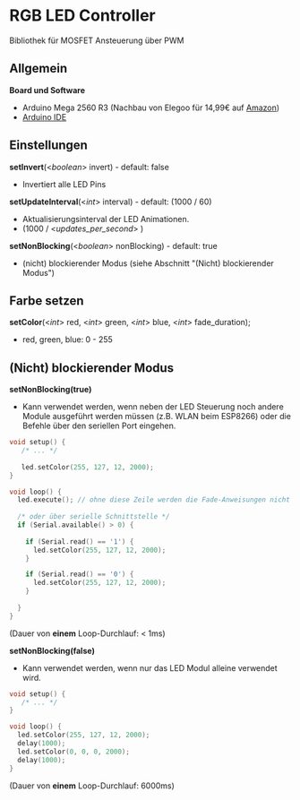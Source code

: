 # RGB LED Controller

Bibliothek für MOSFET Ansteuerung über PWM

## Allgemein

**Board und Software**

- Arduino Mega 2560 R3 (Nachbau von Elegoo für 14,99€ auf [Amazon](https://www.amazon.de/gp/product/B01MA5BLQI/ref=ppx_yo_dt_b_asin_title_o00_s00))
- [Arduino IDE](https://www.arduino.cc/en/Main/Software)

## Einstellungen

**setInvert**(<_boolean_> invert) - default: false
- Invertiert alle LED Pins

**setUpdateInterval**(<_int_> interval) - default: (1000 / 60)
- Aktualisierungsinterval der LED Animationen.
- (1000 / <_updates_per_second_> )

**setNonBlocking**(<_boolean_> nonBlocking) - default: true
- (nicht) blockierender Modus (siehe Abschnitt "(Nicht) blockierender Modus")

## Farbe setzen

**setColor**(<_int_> red, <_int_> green, <_int_> blue, <_int_> fade_duration);
- red, green, blue: 0 - 255

## (Nicht) blockierender Modus

**setNonBlocking(true)**
- Kann verwendet werden, wenn neben der LED Steuerung noch andere Module ausgeführt werden müssen (z.B. WLAN beim ESP8266) oder die Befehle über den seriellen Port eingehen.

```c
void setup() {
   /* ... */
   
   led.setColor(255, 127, 12, 2000);
}

void loop() {
  led.execute(); // ohne diese Zeile werden die Fade-Anweisungen nicht ausgeführt
  
  /* oder über serielle Schnittstelle */
  if (Serial.available() > 0) {
  
    if (Serial.read() == '1') {
      led.setColor(255, 127, 12, 2000);
    }

    if (Serial.read() == '0') {
      led.setColor(255, 127, 12, 2000);
    }
    
  }
}
```
(Dauer von **einem** Loop-Durchlauf: < 1ms)

**setNonBlocking(false)**
- Kann verwendet werden, wenn nur das LED Modul alleine verwendet wird.

```c
void setup() {
   /* ... */
}

void loop() {
  led.setColor(255, 127, 12, 2000);
  delay(1000);
  led.setColor(0, 0, 0, 2000);
  delay(1000);
}
```
(Dauer von **einem** Loop-Durchlauf: 6000ms)
